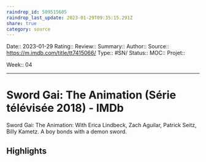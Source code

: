 ```yaml
---
raindrop_id: 509515605
raindrop_last_update: 2023-01-29T09:35:15.291Z
share: true
category: source
---
```


Date:: 2023-01-29
Rating::
Review:: 
Summary:: 
Author::
Source:: https://m.imdb.com/title/tt7415066/
Type:: #SN/
Status:: 
MOC::
Projet:: 

Week:: 04

***
# Sword Gai: The Animation (Série télévisée 2018) - IMDb

Sword Gai: The Animation: With Erica Lindbeck, Zach Aguilar, Patrick Seitz, Billy Kametz. A boy bonds with a demon sword.

## Highlights

